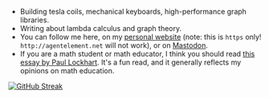 - Building tesla coils, mechanical keyboards, high-performance graph libraries.
- Writing about lambda calculus and graph theory.
- You can follow me here, on my [personal website](https://agentelement.net)
  (note: this is `https` only! `http://agentelement.net` will not work),
  or on [Mastodon](https://mathstodon.xyz/@AgentElement).
- If you are a math student or math educator, I think you should read
  [this essay by Paul Lockhart](https://maa.org/sites/default/files/pdf/devlin/LockhartsLament.pdf).
  It's a fun read, and it generally reflects my opinions on math
  education.

[![GitHub Streak](https://streak-stats.demolab.com/?user=AgentElement&theme=onedark-duo)](https://git.io/streak-stats)
